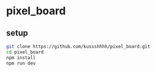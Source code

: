 # pixel_board

## setup


```bash
git clone https://github.com/kussshhhh/pixel_board.git
cd pixel_board
npm install
npm run dev
```
